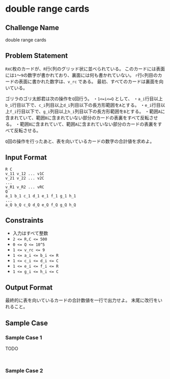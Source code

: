 # double range cards 

## Challenge Name

double range cards

## Problem Statement

`R`x`C`枚のカードが、`R`行`C`列のグリッド状に並べられている。
このカードには表面には`1`～`9`の数字が書かれており、裏面には何も書かれていない。
`r`行`c`列目のカードの表面に書かれた数字は、`v_rc` である。
最初、すべてのカードは裏面を向いている。

ゴリラのゴリ太郎君は次の操作を`Q`回行う。
・`1<=i<=Q` として、
	・`a_i`行目以上`b_i`行目以下で、`c_i`列目以上`d_i`列目以下の長方形範囲を`A`とする。
	・`e_i`行目以上`f_i`行目以下で、`g_i`列目以上`h_i`列目以下の長方形範囲を`B`とする。
・範囲`A`に含まれていて、範囲`B`に含まれていない部分のカードの表裏をすべて反転させる。
・範囲`B`に含まれていて、範囲`A`に含まれていない部分のカードの表裏をすべて反転させる。

`Q`回の操作を行ったあと、表を向いているカードの数字の合計値を求めよ。

## Input Format

```
R C
v_11 v_12 ... v1C
v_21 v_22 ... v2C
...
v_R1 v_R2 ... vRC
Q
a_1 b_1 c_1 d_1 e_1 f_1 g_1 h_1
...
a_Q b_Q c_Q d_Q e_Q f_Q g_Q h_Q
```

## Constraints

- 入力はすべて整数
- `2 <= R,C <= 500`
- `0 <= Q <= 10^5`
- `1 <= v_rc <= 9`
- `1 <= a_i <= b_i <= R`
- `1 <= c_i <= d_i <= C`
- `1 <= e_i <= f_i <= R`
- `1 <= g_i <= h_i <= C`

## Output Format

最終的に表を向いているカードの合計数値を一行で出力せよ。
末尾に改行をいれること。

## Sample Case

### Sample Case 1

TODO
```
```

```
```

### Sample Case 2

```
```

```
```
